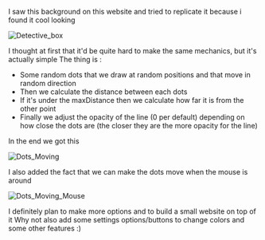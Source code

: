 I saw this background on this website and tried to replicate it because i found it cool looking 

![Detective_box](https://github.com/user-attachments/assets/bf244147-62a8-46dd-9cc5-53321d946be4)

I thought at first that it'd be quite hard to make the same mechanics, but it's actually simple 
The thing is :
  - Some random dots that we draw at random positions and that move in random direction
  - Then we calculate the distance between each dots
  - If it's under the maxDistance then we calculate how far it is from the other point
  - Finally we adjust the opacity of the line (0 per default) depending on how close the dots are (the closer they are the more opacity for the line)

In the end we got this

![Dots_Moving](https://github.com/user-attachments/assets/e724d232-2345-4692-8978-93dbf0d301eb)

I also added the fact that we can make the dots move when the mouse is around

![Dots_Moving_Mouse](https://github.com/user-attachments/assets/4a1a31c6-029c-49c5-b744-bfaee583ed81)

I definitely plan to make more options and to build a small website on top of it
Why not also add some settings options/buttons to change colors and some other features :)
